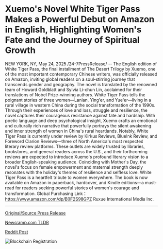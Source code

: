 # Xuemo's Novel White Tiger Pass Makes a Powerful Debut on Amazon in English, Highlighting Women's Fate and the Journey of Spiritual Growth

NEW YORK, NY, May 24, 2025 /24-7PressRelease/ -- The English edition of White Tiger Pass, the final installment of The Desert Trilogy by Xuemo, one of the most important contemporary Chinese writers, was officially released on Amazon, inviting global readers on a soul-stirring journey that transcends gender and geography. The novel is translated by the renowned team of Howard Goldblatt and Sylvia Li-chun Lin, acclaimed for their translations of Nobel Prize-winning authors.  White Tiger Pass tells the poignant stories of three women—Lanlan, Ying'er, and Yue'er—living in a rural village in western China during the social transformation of the 1990s. Through their experiences of love and loss, struggle and resilience, the novel captures their courageous resistance against fate and hardship. With poetic language and deep psychological insight, Xuemo crafts an emotional and culturally rich narrative that powerfully portrays the silent awakening and inner strength of women in China's rural heartlands.  Notably, White Tiger Pass is currently under review by Kirkus Reviews, BlueInk Review, and Foreword Clarion Reviews—three of North America's most respected literary review platforms. These outlets are widely trusted by libraries, bookstores, and general readers across the U.S., and their forthcoming reviews are expected to introduce Xuemo's profound literary vision to a broader English-speaking audience.  Coinciding with Mother's Day, the novel's focus on female empowerment and maternal strength deeply resonates with the holiday's themes of resilience and selfless love. White Tiger Pass is a heartfelt tribute to women everywhere. The book is now available on Amazon in paperback, hardcover, and Kindle editions—a must-read for readers seeking powerful stories of women's courage and transformation.  Global Purchasing Link：https://www.amazon.com/dp/B0F2S98GPZ  Ruxue International Media Inc. 

---

[Original/Source Press Release](https://www.24-7pressrelease.com/press-release/523141/xuemos-novel-white-tiger-pass-makes-a-powerful-debut-on-amazon-in-english-highlighting-womens-fate-and-the-journey-of-spiritual-growth)
                    

[Newsramp.com TLDR](https://newsramp.com/curated-news/xuemo-s-white-tiger-pass-released-on-amazon-celebrating-female-empowerment-in-rural-china/3f22fed4db258ced547a4c596fe28c72) 

 



[Reddit Post](https://www.reddit.com/r/BookNews/comments/1ku5s8t/xuemos_white_tiger_pass_released_on_amazon/) 



![Blockchain Registration](https://cdn.newsramp.app/24-7PressRelease/qrcode/255/24/pintOHJS.webp)